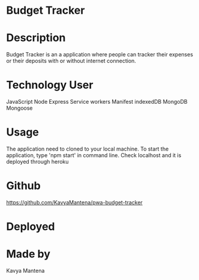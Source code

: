 # Budget Tracker

# Description

Budget Tracker is an a application where people can tracker their expenses or their deposits with or without internet connection.

# Technology User

JavaScript
Node
Express
Service workers
Manifest
indexedDB
MongoDB
Mongoose

# Usage

The application need to cloned to your local machine. To start the application, type 'npm start' in command line. Check localhost and it is deployed through heroku

# Github

https://github.com/KavyaMantena/pwa-budget-tracker

# Deployed

# Made by

Kavya Mantena
